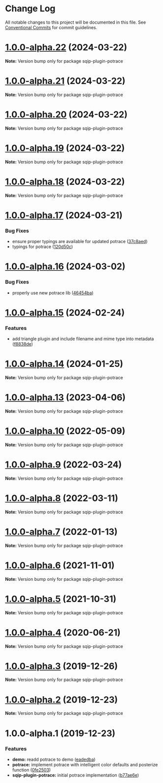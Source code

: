 # Change Log

All notable changes to this project will be documented in this file.
See [Conventional Commits](https://conventionalcommits.org) for commit guidelines.

# [1.0.0-alpha.22](https://github.com/axe312ger/sqip/compare/sqip-plugin-potrace@1.0.0-alpha.21...sqip-plugin-potrace@1.0.0-alpha.22) (2024-03-22)

**Note:** Version bump only for package sqip-plugin-potrace





# [1.0.0-alpha.21](https://github.com/axe312ger/sqip/compare/sqip-plugin-potrace@1.0.0-alpha.20...sqip-plugin-potrace@1.0.0-alpha.21) (2024-03-22)

**Note:** Version bump only for package sqip-plugin-potrace





# [1.0.0-alpha.20](https://github.com/axe312ger/sqip/compare/sqip-plugin-potrace@1.0.0-alpha.19...sqip-plugin-potrace@1.0.0-alpha.20) (2024-03-22)

**Note:** Version bump only for package sqip-plugin-potrace





# [1.0.0-alpha.19](https://github.com/axe312ger/sqip/compare/sqip-plugin-potrace@1.0.0-alpha.18...sqip-plugin-potrace@1.0.0-alpha.19) (2024-03-22)

**Note:** Version bump only for package sqip-plugin-potrace





# [1.0.0-alpha.18](https://github.com/axe312ger/sqip/compare/sqip-plugin-potrace@1.0.0-alpha.17...sqip-plugin-potrace@1.0.0-alpha.18) (2024-03-22)

**Note:** Version bump only for package sqip-plugin-potrace





# [1.0.0-alpha.17](https://github.com/axe312ger/sqip/compare/sqip-plugin-potrace@1.0.0-alpha.16...sqip-plugin-potrace@1.0.0-alpha.17) (2024-03-21)


### Bug Fixes

* ensure proper typings are available for updated potrace ([37c8aed](https://github.com/axe312ger/sqip/commit/37c8aed4bcd849b98fe4f5d2a0bac83efa1dda6e))
* typings for potrace ([120d50c](https://github.com/axe312ger/sqip/commit/120d50ce34733df2164c69070ce3cfe748428338))





# [1.0.0-alpha.16](https://github.com/axe312ger/sqip/compare/sqip-plugin-potrace@1.0.0-alpha.15...sqip-plugin-potrace@1.0.0-alpha.16) (2024-03-02)


### Bug Fixes

* properly use new potrace lib ([46454ba](https://github.com/axe312ger/sqip/commit/46454bad88a0254c371cf9c7ca232d0bfa40fb99))





# [1.0.0-alpha.15](https://github.com/axe312ger/sqip/compare/sqip-plugin-potrace@1.0.0-alpha.14...sqip-plugin-potrace@1.0.0-alpha.15) (2024-02-24)


### Features

* add triangle plugin and include filename and mime type into metadata ([f8838de](https://github.com/axe312ger/sqip/commit/f8838dead30932e59bc5f00cb2e2e9e20bf70a40))





# [1.0.0-alpha.14](https://github.com/axe312ger/sqip/compare/sqip-plugin-potrace@1.0.0-alpha.13...sqip-plugin-potrace@1.0.0-alpha.14) (2024-01-25)

**Note:** Version bump only for package sqip-plugin-potrace





# [1.0.0-alpha.13](https://github.com/axe312ger/sqip/compare/sqip-plugin-potrace@1.0.0-alpha.12...sqip-plugin-potrace@1.0.0-alpha.13) (2023-04-06)

**Note:** Version bump only for package sqip-plugin-potrace





# [1.0.0-alpha.10](https://github.com/axe312ger/sqip/compare/sqip-plugin-potrace@1.0.0-alpha.9...sqip-plugin-potrace@1.0.0-alpha.10) (2022-05-09)

**Note:** Version bump only for package sqip-plugin-potrace





# [1.0.0-alpha.9](https://github.com/axe312ger/sqip/compare/sqip-plugin-potrace@1.0.0-alpha.8...sqip-plugin-potrace@1.0.0-alpha.9) (2022-03-24)

**Note:** Version bump only for package sqip-plugin-potrace





# [1.0.0-alpha.8](https://github.com/axe312ger/sqip/compare/sqip-plugin-potrace@1.0.0-alpha.7...sqip-plugin-potrace@1.0.0-alpha.8) (2022-03-11)

**Note:** Version bump only for package sqip-plugin-potrace





# [1.0.0-alpha.7](https://github.com/axe312ger/sqip/compare/sqip-plugin-potrace@1.0.0-alpha.6...sqip-plugin-potrace@1.0.0-alpha.7) (2022-01-13)

**Note:** Version bump only for package sqip-plugin-potrace





# [1.0.0-alpha.6](https://github.com/axe312ger/sqip/compare/sqip-plugin-potrace@1.0.0-alpha.5...sqip-plugin-potrace@1.0.0-alpha.6) (2021-11-01)

**Note:** Version bump only for package sqip-plugin-potrace





# [1.0.0-alpha.5](https://github.com/axe312ger/sqip/compare/sqip-plugin-potrace@1.0.0-alpha.4...sqip-plugin-potrace@1.0.0-alpha.5) (2021-10-31)

**Note:** Version bump only for package sqip-plugin-potrace





# [1.0.0-alpha.4](https://github.com/axe312ger/sqip/compare/sqip-plugin-potrace@1.0.0-alpha.3...sqip-plugin-potrace@1.0.0-alpha.4) (2020-06-21)

**Note:** Version bump only for package sqip-plugin-potrace





# [1.0.0-alpha.3](https://github.com/axe312ger/sqip/compare/sqip-plugin-potrace@1.0.0-alpha.2...sqip-plugin-potrace@1.0.0-alpha.3) (2019-12-26)

**Note:** Version bump only for package sqip-plugin-potrace





# [1.0.0-alpha.2](https://github.com/axe312ger/sqip/compare/sqip-plugin-potrace@1.0.0-alpha.1...sqip-plugin-potrace@1.0.0-alpha.2) (2019-12-23)

**Note:** Version bump only for package sqip-plugin-potrace





# 1.0.0-alpha.1 (2019-12-23)


### Features

* **demo:** readd potrace to demo ([eadedba](https://github.com/axe312ger/sqip/commit/eadedba126ad750b2f02e5b3b37d008e605de505))
* **potrace:** implement potrace with intelligent color defaults and posterize function ([0fe2503](https://github.com/axe312ger/sqip/commit/0fe2503c92486b07a01382638ac92b475dead67d))
* **sqip-plugin-potrace:** initial potrace implementation ([b77ae6e](https://github.com/axe312ger/sqip/commit/b77ae6e4df43ba8bdc4aaa64f854b850f4dd4ade))
